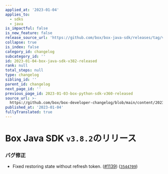 ```yaml
---
applied_at: '2023-01-04'
applies_to:
  - sdks
  - java
is_impactful: false
is_new_feature: false
release_source_url: 'https://github.com/box/box-java-sdk/releases/tag/v3.8.2'
collapse: true
is_index: false
category_id: changelog
subcategory_id: ''
id: 2023-01-04-box-java-sdk-v382-released
rank: null
total_steps: null
type: changelog
sibling_id: ''
parent_id: changelog
next_page_id: ''
previous_page_id: 2023-01-03-box-python-sdk-v360-released
source_url: >-
  https://github.com/box/box-developer-changelog/blob/main/content/2023/01-04-box-java-sdk-v382-released.md
published_at: '2023-01-04'
fullyTranslated: true
---
```

# Box Java SDK `v3.8.2`のリリース

### バグ修正

* Fixed restoring state without refresh token. ([#1139][1]) ([`3544709`][2])

[1]: https://github.com/box/box-java-sdk/issues/1139

[2]: https://github.com/box/box-java-sdk/commit/3544709480eb03e5bd50f5dc99be7409569304c4
